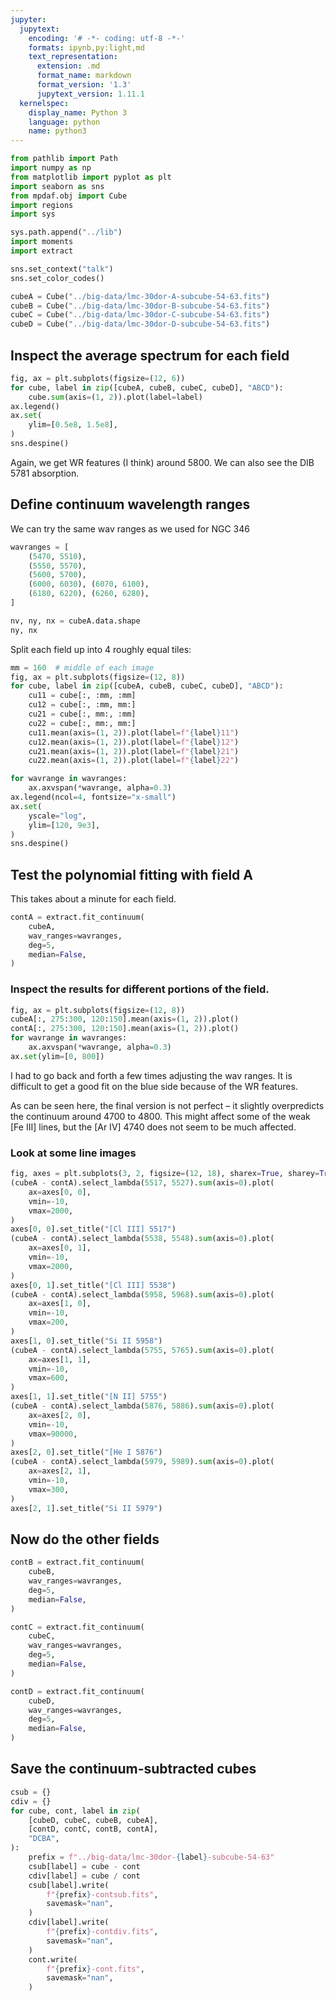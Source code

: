 ```yaml
---
jupyter:
  jupytext:
    encoding: '# -*- coding: utf-8 -*-'
    formats: ipynb,py:light,md
    text_representation:
      extension: .md
      format_name: markdown
      format_version: '1.3'
      jupytext_version: 1.11.1
  kernelspec:
    display_name: Python 3
    language: python
    name: python3
---
```


```python
from pathlib import Path
import numpy as np
from matplotlib import pyplot as plt
import seaborn as sns
from mpdaf.obj import Cube
import regions
import sys

sys.path.append("../lib")
import moments
import extract

sns.set_context("talk")
sns.set_color_codes()
```

```python
cubeA = Cube("../big-data/lmc-30dor-A-subcube-54-63.fits")
cubeB = Cube("../big-data/lmc-30dor-B-subcube-54-63.fits")
cubeC = Cube("../big-data/lmc-30dor-C-subcube-54-63.fits")
cubeD = Cube("../big-data/lmc-30dor-D-subcube-54-63.fits")
```

## Inspect the average spectrum for each field

```python
fig, ax = plt.subplots(figsize=(12, 6))
for cube, label in zip([cubeA, cubeB, cubeC, cubeD], "ABCD"):
    cube.sum(axis=(1, 2)).plot(label=label)
ax.legend()
ax.set(
    ylim=[0.5e8, 1.5e8],
)
sns.despine()
```

Again, we get WR features (I think)  around 5800.  We can also see the DIB 5781 absorption. 


## Define continuum wavelength ranges

We can try the same wav ranges as we used for NGC 346

```python
wavranges = [
    (5470, 5510),
    (5550, 5570),
    (5600, 5700),
    (6000, 6030), (6070, 6100),
    (6180, 6220), (6260, 6280),
]
```

```python
nv, ny, nx = cubeA.data.shape
ny, nx
```

Split each field up into 4 roughly equal tiles:

```python
mm = 160  # middle of each image
fig, ax = plt.subplots(figsize=(12, 8))
for cube, label in zip([cubeA, cubeB, cubeC, cubeD], "ABCD"):
    cu11 = cube[:, :mm, :mm]
    cu12 = cube[:, :mm, mm:]
    cu21 = cube[:, mm:, :mm]
    cu22 = cube[:, mm:, mm:]
    cu11.mean(axis=(1, 2)).plot(label=f"{label}11")
    cu12.mean(axis=(1, 2)).plot(label=f"{label}12")
    cu21.mean(axis=(1, 2)).plot(label=f"{label}21")
    cu22.mean(axis=(1, 2)).plot(label=f"{label}22")

for wavrange in wavranges:
    ax.axvspan(*wavrange, alpha=0.3)
ax.legend(ncol=4, fontsize="x-small")
ax.set(
    yscale="log",
    ylim=[120, 9e3],
)
sns.despine()
```

## Test the polynomial fitting with field A

This takes about a minute for each field.

```python
contA = extract.fit_continuum(
    cubeA,
    wav_ranges=wavranges,
    deg=5,
    median=False,
)
```

### Inspect the results for different portions of the field.

```python
fig, ax = plt.subplots(figsize=(12, 8))
cubeA[:, 275:300, 120:150].mean(axis=(1, 2)).plot()
contA[:, 275:300, 120:150].mean(axis=(1, 2)).plot()
for wavrange in wavranges:
    ax.axvspan(*wavrange, alpha=0.3)
ax.set(ylim=[0, 800])
```

I had to go back and forth a few times adjusting the wav ranges.  It is difficult to get a good fit on the blue side because of the WR features.

As can be seen here, the final version is not perfect – it slightly overpredicts the continuum around 4700 to 4800.  This might affect some of the weak [Fe III] lines, but the [Ar IV] 4740 does not seem to be much affected.


### Look at some line images

```python
fig, axes = plt.subplots(3, 2, figsize=(12, 18), sharex=True, sharey=True)
(cubeA - contA).select_lambda(5517, 5527).sum(axis=0).plot(
    ax=axes[0, 0],
    vmin=-10,
    vmax=2000,
)
axes[0, 0].set_title("[Cl III] 5517")
(cubeA - contA).select_lambda(5538, 5548).sum(axis=0).plot(
    ax=axes[0, 1],
    vmin=-10,
    vmax=2000,
)
axes[0, 1].set_title("[Cl III] 5538")
(cubeA - contA).select_lambda(5958, 5968).sum(axis=0).plot(
    ax=axes[1, 0],
    vmin=-10,
    vmax=200,
)
axes[1, 0].set_title("Si II 5958")
(cubeA - contA).select_lambda(5755, 5765).sum(axis=0).plot(
    ax=axes[1, 1],
    vmin=-10,
    vmax=600,
)
axes[1, 1].set_title("[N II] 5755")
(cubeA - contA).select_lambda(5876, 5886).sum(axis=0).plot(
    ax=axes[2, 0],
    vmin=-10,
    vmax=90000,
)
axes[2, 0].set_title("[He I 5876")
(cubeA - contA).select_lambda(5979, 5989).sum(axis=0).plot(
    ax=axes[2, 1],
    vmin=-10,
    vmax=300,
)
axes[2, 1].set_title("Si II 5979")


```

## Now do the other fields

```python
contB = extract.fit_continuum(
    cubeB,
    wav_ranges=wavranges,
    deg=5,
    median=False,
)
```

```python
contC = extract.fit_continuum(
    cubeC,
    wav_ranges=wavranges,
    deg=5,
    median=False,
)
```

```python
contD = extract.fit_continuum(
    cubeD,
    wav_ranges=wavranges,
    deg=5,
    median=False,
)
```

## Save the continuum-subtracted cubes

```python
csub = {}
cdiv = {}
for cube, cont, label in zip(
    [cubeD, cubeC, cubeB, cubeA],
    [contD, contC, contB, contA],
    "DCBA",
):
    prefix = f"../big-data/lmc-30dor-{label}-subcube-54-63"
    csub[label] = cube - cont
    cdiv[label] = cube / cont
    csub[label].write(
        f"{prefix}-contsub.fits",
        savemask="nan",
    )
    cdiv[label].write(
        f"{prefix}-contdiv.fits",
        savemask="nan",
    )
    cont.write(
        f"{prefix}-cont.fits",
        savemask="nan",
    )
```

